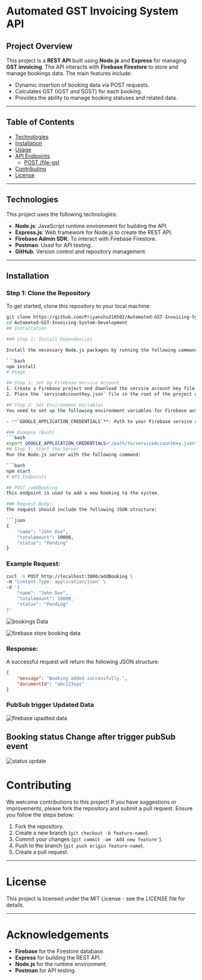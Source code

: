 # Automated GST Invoicing System API

## Project Overview

This project is a **REST API** built using **Node.js** and **Express** for managing **GST invoicing**. The API interacts with **Firebase Firestore** to store and manage bookings data. The main features include:

- Dynamic insertion of booking data via POST requests.
- Calculates GST (IGST and SGST) for each booking.
- Provides the ability to manage booking statuses and related data.

---

## Table of Contents
- [Technologies](#technologies)
- [Installation](#installation)
- [Usage](#usage)
- [API Endpoints](#api-endpoints)
  - [POST /file-gst](#post-file-gst)
- [Contributing](#contributing)
- [License](#license)

---

## Technologies

This project uses the following technologies:

- **Node.js**: JavaScript runtime environment for building the API.
- **Express.js**: Web framework for Node.js to create the REST API.
- **Firebase Admin SDK**: To interact with Firebase Firestore.
- **Postman**: Used for API testing.
- **GitHub**: Version control and repository management.

---

## Installation

### Step 1: Clone the Repository

To get started, clone this repository to your local machine:

```bash
git clone https://github.com/Priyanshu310502/Automated-GST-Invoicing-System-Development.git
cd Automated-GST-Invoicing-System-Development
## Installation

### Step 1: Install Dependencies

Install the necessary Node.js packages by running the following command:

```bash
npm install
# Usage

## Step 1: Set Up Firebase Service Account
1. Create a Firebase project and download the service account key file (`serviceAccountKey.json`).
2. Place the `serviceAccountKey.json` file in the root of the project directory.

## Step 2: Set Environment Variables
You need to set up the following environment variables for Firebase authentication:

- **`GOOGLE_APPLICATION_CREDENTIALS`**: Path to your Firebase service account key file.

### Example (Bash)
```bash
export GOOGLE_APPLICATION_CREDENTIALS="/path/to/serviceAccountKey.json"
## Step 3: Start the Server
Run the Node.js server with the following command:

```bash
npm start
# API Endpoints

## POST /addBooking
This endpoint is used to add a new booking to the system.

### Request Body:
The request should include the following JSON structure:

```json
{
    "name": "John Doe",
    "totalAmount": 10000,
    "status": "Pending"
}
```

### Example Request:
```bash
curl -X POST http://localhost:3000/addBooking \  
-H "Content-Type: application/json" \  
-d '{
    "name": "John Doe",
    "totalAmount": 10000,
    "status": "Pending"
}'
```
![bookings Data](https://github.com/user-attachments/assets/c4955c95-8fe5-4a2f-8c91-ba4627662d9b)

![firebase store booking data](https://github.com/user-attachments/assets/3ea949e3-dd96-4ec6-a4c0-51768da94396)

### Response:
A successful request will return the following JSON structure:

```json
{
    "message": "Booking added successfully.",
    "documentId": "abc123xyz"
}
```
### PubSub trigger Updated Data
![firebase upadted data](https://github.com/user-attachments/assets/5322584b-6a31-4139-99e6-2083a7da6bb9)

## Booking status Change after trigger pubSub event
![status update](https://github.com/user-attachments/assets/cabe21b7-8c46-43be-904b-b4ea02ef516a)

# Contributing

We welcome contributions to this project! If you have suggestions or improvements, please fork the repository and submit a pull request. Ensure you follow the steps below:

1. Fork the repository.
2. Create a new branch (`git checkout -b feature-name`).
3. Commit your changes (`git commit -am 'Add new feature'`).
4. Push to the branch (`git push origin feature-name`).
5. Create a pull request.

---

# License

This project is licensed under the MIT License - see the LICENSE file for details.

---

# Acknowledgements

- **Firebase** for the Firestore database.
- **Express** for building the REST API.
- **Node.js** for the runtime environment.
- **Postman** for API testing.




